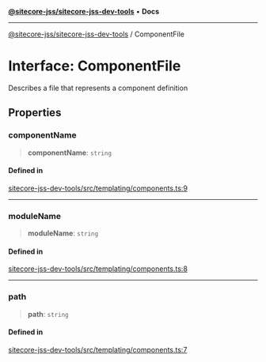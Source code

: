 [**@sitecore-jss/sitecore-jss-dev-tools**](../README.md) • **Docs**

***

[@sitecore-jss/sitecore-jss-dev-tools](../README.md) / ComponentFile

# Interface: ComponentFile

Describes a file that represents a component definition

## Properties

### componentName

> **componentName**: `string`

#### Defined in

[sitecore-jss-dev-tools/src/templating/components.ts:9](https://github.com/Sitecore/jss/blob/410baa3185964545d070498517cd670bf4efc6d5/packages/sitecore-jss-dev-tools/src/templating/components.ts#L9)

***

### moduleName

> **moduleName**: `string`

#### Defined in

[sitecore-jss-dev-tools/src/templating/components.ts:8](https://github.com/Sitecore/jss/blob/410baa3185964545d070498517cd670bf4efc6d5/packages/sitecore-jss-dev-tools/src/templating/components.ts#L8)

***

### path

> **path**: `string`

#### Defined in

[sitecore-jss-dev-tools/src/templating/components.ts:7](https://github.com/Sitecore/jss/blob/410baa3185964545d070498517cd670bf4efc6d5/packages/sitecore-jss-dev-tools/src/templating/components.ts#L7)
